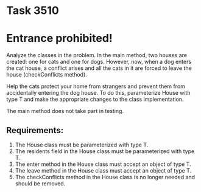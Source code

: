 # Task 3510
# Entrance prohibited!

Analyze the classes in the problem.
In the main method, two houses are created: one for cats and one for dogs.
However, now, when a dog enters the cat house, a conflict arises and all the cats in it are forced to leave the house (checkConflicts method).

Help the cats protect your home from strangers and prevent them from accidentally entering the dog house.
To do this, parameterize House with type T and make the appropriate changes to the class implementation.

The main method does not take part in testing.


## Requirements:
1. The House class must be parameterized with type T.
2. The residents field in the House class must be parameterized with type T.
3. The enter method in the House class must accept an object of type T.
4. The leave method in the House class must accept an object of type T.
5. The checkConflicts method in the House class is no longer needed and should be removed.